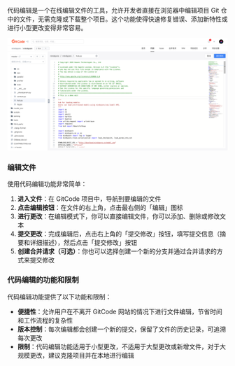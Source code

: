 
代码编辑是一个在线编辑文件的工具，允许开发者直接在浏览器中编辑项目 Git 仓中的文件，无需克隆或下载整个项目。这个功能使得快速修复错误、添加新特性或进行小型更改变得非常容易。

![编辑代码](../images/code-edit.png)

### 编辑文件

使用代码编辑功能非常简单：

1. **进入文件**：在 GitCode 项目中，导航到要编辑的文件
2. **点击编辑按钮**：在文件的右上角，点击最右侧的「编辑」图标
3. **进行更改**：在编辑模式下，你可以直接编辑文件，你可以添加、删除或修改文本
4. **提交更改**：完成编辑后，点击右上角的「提交修改」按钮，填写提交信息（摘要和详细描述），然后点击「提交修改」按钮
5. **创建合并请求（可选）**：你也可以选择创建一个新的分支并通过合并请求的方式来提交修改

### 代码编辑的功能和限制

代码编辑功能提供了以下功能和限制：

- **便捷性**：允许用户在不离开 GitCode 网站的情况下进行文件编辑，节省时间和工作流程的复杂性
- **版本控制**：每次编辑都会创建一个新的提交，保留了文件的历史记录，可追溯每次更改
- **限制**：代码编辑功能适用于小型更改，不适用于大型更改或新增文件，对于大规模更改，建议克隆项目并在本地进行编辑
